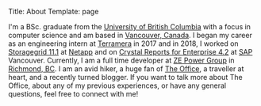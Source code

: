 Title: About
Template: page

I'm a BSc. graduate from the [University of British Columbia](https://www.ubc.ca/) with a focus in computer science and am based in [Vancouver, Canada](https://en.wikipedia.org/wiki/Vancouver). I began my career as an engineering intern at [Terramera](https://www.terramera.com/) in 2017 and in 2018, I worked on [Storagegrid 11.1](http://docs.netapp.com/sgws-111/index.jsp) at [Netapp](https://www.netapp.com/us/index.aspx) and on [Crystal Reports for Enterprise 4.2](https://help.sap.com/viewer/product/SAP_CRYSTAL_REPORTS_FOR_ENTERPRISE/4.2/en-US) at [SAP](https://www.sap.com/canada/index.html) Vancouver. Currently, I am a full time developer at [ZE Power Group](https://www.ze.com/) in [Richmond, BC](https://en.wikipedia.org/wiki/Richmond,_British_Columbia). I am an avid hiker, a huge fan of [The Office](https://www.imdb.com/title/tt0386676/), a traveller at heart, and a recently turned blogger. If you want to talk more about The Office, about any of my previous experiences, or have any general questions, feel free to connect with me!
